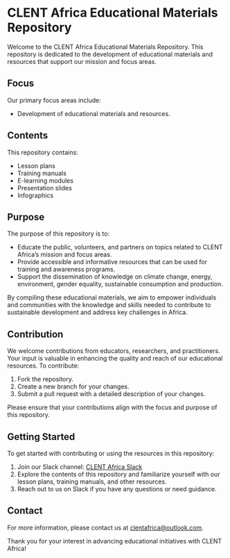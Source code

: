 # CLENT Africa Educational Materials Repository

Welcome to the CLENT Africa Educational Materials Repository. This repository is dedicated to the development of educational materials and resources that support our mission and focus areas.

## Focus

Our primary focus areas include:
- Development of educational materials and resources.

## Contents

This repository contains:
- Lesson plans
- Training manuals
- E-learning modules
- Presentation slides
- Infographics

## Purpose

The purpose of this repository is to:
- Educate the public, volunteers, and partners on topics related to CLENT Africa’s mission and focus areas.
- Provide accessible and informative resources that can be used for training and awareness programs.
- Support the dissemination of knowledge on climate change, energy, environment, gender equality, sustainable consumption and production.

By compiling these educational materials, we aim to empower individuals and communities with the knowledge and skills needed to contribute to sustainable development and address key challenges in Africa.

## Contribution

We welcome contributions from educators, researchers, and practitioners. Your input is valuable in enhancing the quality and reach of our educational resources. To contribute:

1. Fork the repository.
2. Create a new branch for your changes.
3. Submit a pull request with a detailed description of your changes.

Please ensure that your contributions align with the focus and purpose of this repository.

## Getting Started

To get started with contributing or using the resources in this repository:

1. Join our Slack channel: [CLENT Africa Slack](https://clentafrica.slack.com)
2. Explore the contents of this repository and familiarize yourself with our lesson plans, training manuals, and other resources.
3. Reach out to us on Slack if you have any questions or need guidance.

## Contact

For more information, please contact us at [clentafrica@outlook.com](mailto:clentafrica@outlook.com).

Thank you for your interest in advancing educational initiatives with CLENT Africa!
